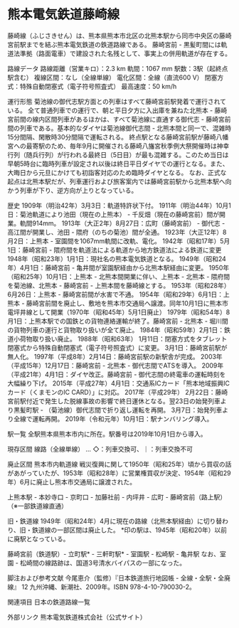 # 熊本電気鉄道藤崎線

藤崎線（ふじさきせん）は、熊本県熊本市北区の北熊本駅から同市中央区の藤崎宮前駅までを結ぶ熊本電気鉄道の鉄道路線である。
藤崎宮前 - 黒髪町間には軌道法準拠（路面電車）で建設された名残として、事実上の併用軌道が存在する。

路線データ
路線距離（営業キロ）：2.3 km
軌間：1067 mm
駅数：3駅（起終点駅含む）
複線区間：なし（全線単線）
電化区間：全線（直流600 V）
閉塞方式：特殊自動閉塞式（電子符号照査式）
最高速度：50 km/h

運行形態
菊池線の御代志駅方面との列車はすべて藤崎宮前駅発着で運行されている。
全て普通列車での運行で、朝と平日夕方に入出庫を兼ねた北熊本 - 藤崎宮前間の線内区間列車があるほかは、すべて菊池線に直通する御代志 - 藤崎宮前間の列車である。基本的なダイヤは菊池線御代志間 - 北熊本間と同一で、混雑時15分間隔、閑散時30分間隔で運転される。
終点駅となる藤崎宮前駅が藤崎八幡宮への最寄駅のため、毎年9月に開催される藤崎八旛宮秋季例大祭開催時は神幸行列（随兵行列）が行われる最終日（5日目）が最も混雑する。このため当日は早朝5時台に臨時列車が設定され以後は終日平日ダイヤでの運行となる。また、大晦日から元旦にかけても初詣客対応のため臨時ダイヤとなる。
なお、正式な起点は北熊本駅だが、列車運行および旅客案内では藤崎宮前駅から北熊本駅へ向かう列車が下り、逆方向が上りとなっている。

歴史
1909年（明治42年）3月3日：軌道特許状下付。
1911年（明治44年）10月1日：菊池軌道により池田（現在の上熊本） - 千反畑（現在の藤崎宮前）間が開業。軌間914mm。
1913年（大正2年）8月27日：広町（藤崎宮前） - 御代志 - 高江間が開業し、池田 - 隈府（のちの菊池）間が全通。
1923年（大正12年）8月2日：上熊本 - 室園間を1067mm軌間に改軌、電化。
1942年（昭和17年）5月1日：藤崎宮前 - 隈府間を軌道法による軌道から地方鉄道法による鉄道に変更
1948年（昭和23年）1月1日：現社名の熊本電気鉄道となる。
1949年（昭和24年）4月1日：藤崎宮前 - 亀井間が室園駅経由から北熊本駅経由に変更。
1950年（昭和25年）10月1日：上熊本 - 北熊本間開業に伴い、上熊本 - 北熊本 - 隈府間を菊池線、北熊本 - 藤崎宮前 - 上熊本間を藤崎線とする。
1953年（昭和28年）6月26日：上熊本 - 藤崎宮前間が水害で不通。
1954年（昭和29年）6月1日：上熊本 - 藤崎宮前間を廃止し、敷地を熊本市交通局へ譲渡。同年10月1日に熊本市電坪井線として開業（1970年（昭和45年）5月1日廃止）
1979年（昭和54年）8月1日：上熊本駅での国鉄との貨物連絡運輸が終了。藤崎宮前 - 北熊本 - 堀川間の貨物列車の運行と貨物取り扱いが全て廃止。
1984年（昭和59年）2月1日：鉄道小荷物取り扱い廃止。
1988年（昭和63年）
1月11日：閉塞方式をタブレット閉塞式から特殊自動閉塞式（電子符号照査式）に変更。
3月1日：藤崎宮前駅が無人化。
1997年（平成8年）2月14日：藤崎宮前駅の新駅舎が完成。
2003年（平成15年）12月17日：藤崎宮前 - 北熊本 - 御代志間でATSを導入。
2009年（平成21年）4月1日：ダイヤ改正。藤崎宮前 - 御代志間の終電車の運転時刻を大幅繰り下げ。
2015年（平成27年）4月1日：交通系ICカード「熊本地域振興ICカード（くまモンのIC CARD）」に対応。
2017年（平成29年）
2月22日：藤崎宮前駅付近で発生した脱線事故の影響で終日運休となる。翌23日の始発列車より黒髪町駅 - （菊池線）御代志間で折り返し運転を再開。
3月7日：始発列車より全線で運転再開。
2019年（令和元年）10月1日：駅ナンバリング導入。

駅一覧
全駅熊本県熊本市内に所在。駅番号は2019年10月1日から導入。

現存区間
線路（全線単線） … ◇：列車交換可、｜：列車交換不可

廃止区間
熊本市内軌道線
戦災復興に関して1950年（昭和25年）頃から買収の話があがっていたが、1953年（昭和28年）に営業権買収が決定、1954年（昭和29年）6月に廃止し熊本市交通局に譲渡された。

上熊本駅 - 本妙寺口 - 京町口 - 加藤社前 - 内坪井 - 広町 - 藤崎宮前（路上駅）（※一部鉄道線直通）

旧・鉄道線
1949年（昭和24年）4月に現在の路線（北熊本駅経由）に切り替わり、旧・鉄道線の一部区間は廃止した。
*印の駅は、1945年（昭和20年）以前に廃駅となっている。

藤崎宮前（鉄道駅）- 立町駅* - 三軒町駅* - 室園駅 - 松崎駅 - 亀井駅
なお、室園 - 松崎間の線路跡は、国道3号清水バイパスの一部になった。

脚注および参考文献
今尾恵介（監修）『日本鉄道旅行地図帳 - 全線・全駅・全廃線』 12 九州沖縄、新潮社、2009年。ISBN 978-4-10-790030-2。

関連項目
日本の鉄道路線一覧

外部リンク
熊本電気鉄道株式会社（公式サイト）